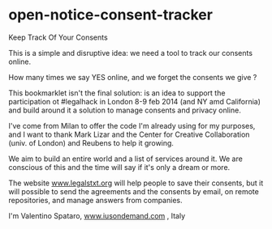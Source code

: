 open-notice-consent-tracker
===========================

Keep Track Of Your Consents 

This is a simple and disruptive idea: we need a tool to track our consents online.

How many times we say YES online, and we forget the consents we give ?

This bookmarklet isn't the final solution: is an idea to support the participation ot #legalhack in London 8-9 feb 2014 (and NY amd California) and build around it a solution to manage consents and privacy online.

I've come from Milan to offer the code I'm already using for my purposes, and I want to thank Mark Lizar and the Center for Creative Collaboration (univ. of London) and Reubens to help it growing.

We aim to build an entire world and a list of services around it. We are conscious of this and the time will say if it's only a dream or more.

The website www.legalstxt.org will help people to save their consents, but it will possible to send the agreements and the consents by email, on remote repositories, and manage answers from companies.

I'm Valentino Spataro, www.iusondemand.com , Italy  
